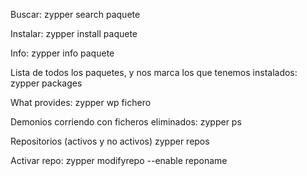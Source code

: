 Buscar:
zypper search paquete

Instalar:
zypper install paquete

Info:
zypper info paquete

Lista de todos los paquetes, y nos marca los que tenemos instalados:
zypper packages

What provides:
zypper wp fichero

Demonios corriendo con ficheros eliminados:
zypper ps

Repositorios (activos y no activos)
zypper repos

Activar repo:
zypper modifyrepo --enable reponame
